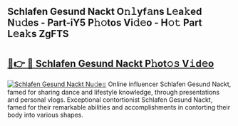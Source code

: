 ## Schlafen Gesund Nackt O𝚗𝚕yf𝚊ns L𝚎a𝚔ed N𝚞𝚍es - Part-iY5 P𝚑𝚘tos Vi𝚍𝚎o - H𝚘𝚝 Part L𝚎a𝚔s ZgFTS

# <h2><a href="http://kf36y4.oniu.top/?m=Schlafen+Gesund+Nackt">🔗👉 🔴 Schlafen Gesund Nackt P𝚑ot𝚘𝚜 V𝚒d𝚎o</a></h2>

[![Schlafen Gesund Nackt Nu𝚍e𝚜](https://i.imgur.com/0qMVB7G.gif)](http://kf36y4.oniu.top/?m=Schlafen+Gesund+Nackt)
Online influencer Schlafen Gesund Nackt, famed for sharing dance and lifestyle knowledge, through presentations and personal vlogs. Exceptional contortionist Schlafen Gesund Nackt, famed for their remarkable abilities and accomplishments in contorting their body into various shapes.  
